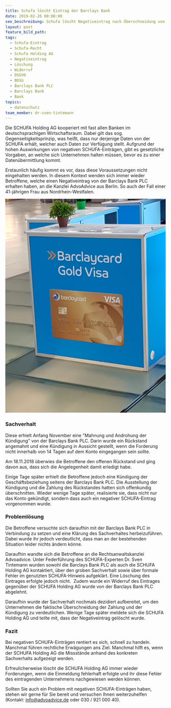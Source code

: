 ```yaml
---
title: Schufa löscht Eintrag der Barclays Bank
date: 2019-02-26 00:00:00
seo_beschreibung: Schufa löscht Negativeintrag nach Überschneidung von Zahlung und Kündigung
layout: post
feature_bild_path:
tags:
  - Schufa-Eintrag
  - Schufa-Recht
  - Schufa Holding AG
  - Negativeintrag
  - Löschung
  - Widerruf
  - DSGVO
  - BDSG
  - Barclays Bank PLC
  - Barclays Bank
  - Bank
topics:
  - datenschutz
team_member: dr-sven-tintemann
---
```


Die SCHUFA Holding AG kooperiert mit fast allen Banken im deutschsprachigen Wirtschaftsraum. Dabei gilt das sog. Gegenseitigkeitsprinzip, was hei&szlig;t, dass nur derjenige Daten von der SCHUFA erh&auml;lt, welcher auch Daten zur Verf&uuml;gung stellt. Aufgrund der hohen Auswirkungen von negativen SCHUFA-Eintr&auml;gen, gibt es gesetzliche Vorgaben, an welche sich Unternehmen halten m&uuml;ssen, bevor es zu einer Daten&uuml;bermittlung kommt.

Erstaunlich h&auml;ufig kommt es vor, dass diese Voraussetzungen nicht eingehalten werden. In diesem Kontext wenden sich immer wieder Betroffene, welche einen Negativeintrag von der Barclays Bank PLC erhalten haben, an die Kanzlei AdvoAdvice aus Berlin. So auch der Fall einer 41-j&auml;hrigen Frau aus Nordrhein-Westfalen.&nbsp;

![Barclaycard Verkaufstresen - Foto AdvoAdvice](/uploads/barclays-bild-von-st.jpg "Eintrag der Barclays Bank durch Schufa gelöscht")

### Sachverhalt

Diese erhielt Anfang November eine "Mahnung und Androhung der K&uuml;ndigung" von der Barclays Bank PLC. Darin wurde ein R&uuml;ckstand angemahnt und eine K&uuml;ndigung in Aussicht gestellt, wenn die Forderung nicht innerhalb von 14 Tagen auf dem Konto eingegangen sein sollte.

Am 18.11.2018 &uuml;berwies die Betroffene den offenen R&uuml;ckstand und ging davon aus, dass sich die Angelegenheit damit erledigt habe.

Einige Tage sp&auml;ter erhielt die Betroffene jedoch eine K&uuml;ndigung der Gesch&auml;ftsbeziehung seitens der Barclays Bank PLC. Die Ausstellung der K&uuml;ndigung und die Zahlung des R&uuml;ckstandes hatten sich offenkundig &uuml;berschnitten. Wieder wenige Tage sp&auml;ter, realisierte sie, dass nicht nur das Konto gek&uuml;ndigt, sondern dass auch ein negativer SCHUFA-Eintrag vorgenommen wurde.&nbsp;

### Probleml&ouml;sung

Die Betroffene versuchte sich daraufhin mit der Barclays Bank PLC in Verbindung zu setzen und eine Kl&auml;rung des Sachverhaltes herbeizuf&uuml;hren. Dabei wurde ihr jedoch verdeutlicht, dass man an der bestehenden Situation leider nichts &auml;ndern k&ouml;nne.

Daraufhin wandte sich die Betroffene an die Rechtsanwaltskanzlei Advoadvice. Unter Federf&uuml;hrung des SCHUFA-Experten Dr. Sven Tintemann wurden sowohl die Barclays Bank PLC als auch die SCHUFA Holding AG kontaktiert, &uuml;ber den groben Sachverhalt sowie &uuml;ber formale Fehler im genutzten SCHUFA-Hinweis aufgekl&auml;rt. Eine L&ouml;schung des Eintrages erfolgte jedoch nicht.&nbsp; Zudem wurde ein Widerruf des Eintrages gegen&uuml;ber der SCHUFA Holding AG wurde von der Barclays Bank PLC abgelehnt.

Daraufhin wurde der Sachverhalt nochmals dezidiert aufbereitet, um den Unternehmen die faktische &Uuml;berschneidung der Zahlung und der K&uuml;ndigung zu verdeutlichen. Wenige Tage sp&auml;ter meldete sich die SCHUFA Holding AG und teilte mit, dass der Negativeintrag gel&ouml;scht wurde.

### Fazit

Bei negativen SCHUFA-Eintr&auml;gen rentiert es sich, schnell zu handeln. Manchmal f&uuml;hren rechtliche Erw&auml;gungen ans Ziel. Manchmal hilft es, wenn der SCHUFA Holding AG die Missst&auml;nde anhand des konkreten Sachverhalts aufgezeigt werden.

Erfreulicherweise l&ouml;scht die SCHUFA Holding AG immer wieder Forderungen, wenn die Einmeldung fehlerhaft erfolgte und ihr diese Fehler des eintragenden Unternehmens nachgewiesen werden k&ouml;nnen.

Sollten Sie auch ein Problem mit negativen SCHUFA-Eintr&auml;gen haben, stehen wir gerne f&uuml;r Sie bereit und versuchen Ihnen weiterzuhelfen (Kontakt: info@advoadvice.de oder 030 / 921 000 40).